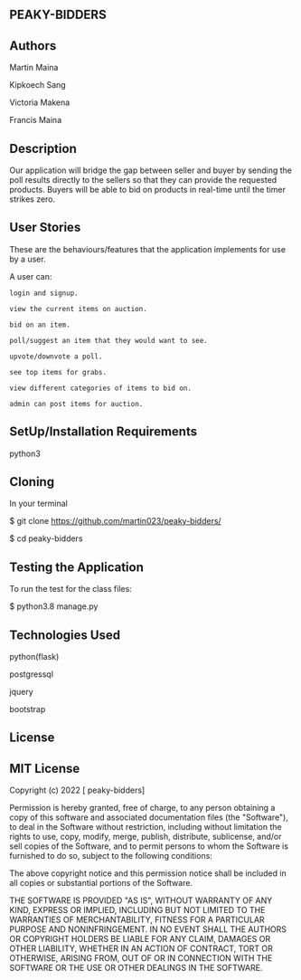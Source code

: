 ## PEAKY-BIDDERS

## Authors

Martin Maina

Kipkoech Sang

Victoria Makena

Francis Maina

## Description
Our application will bridge the gap between seller and buyer by sending the poll results directly to
the sellers so that they can provide the requested products. Buyers will be able to bid on products in real-time until the timer strikes zero.

## User Stories
These are the behaviours/features that the application implements for use by a user.

A user can:

    login and signup.

    view the current items on auction.

    bid on an item.

    poll/suggest an item that they would want to see.
 
    upvote/downvote a poll.

    see top items for grabs.

    view different categories of items to bid on.

    admin can post items for auction.

## SetUp/Installation Requirements
python3


## Cloning
In your terminal

$ git clone https://github.com/martin023/peaky-bidders/

$ cd peaky-bidders

## Testing the Application
To run the test for the class files:

$ python3.8 manage.py 

## Technologies Used

   python(flask)
   
   postgressql

   jquery

   bootstrap

 
## License
## MIT License
Copyright (c) 2022 [ peaky-bidders]

Permission is hereby granted, free of charge, to any person obtaining a copy of this software and associated documentation files (the "Software"), to deal in the Software without restriction, including without limitation the rights to use, copy, modify, merge, publish, distribute, sublicense, and/or sell copies of the Software, and to permit persons to whom the Software is furnished to do so, subject to the following conditions:

The above copyright notice and this permission notice shall be included in all copies or substantial portions of the Software.

THE SOFTWARE IS PROVIDED "AS IS", WITHOUT WARRANTY OF ANY KIND, EXPRESS OR IMPLIED, INCLUDING BUT NOT LIMITED TO THE WARRANTIES OF MERCHANTABILITY, FITNESS FOR A PARTICULAR PURPOSE AND NONINFRINGEMENT. IN NO EVENT SHALL THE AUTHORS OR COPYRIGHT HOLDERS BE LIABLE FOR ANY CLAIM, DAMAGES OR OTHER LIABILITY, WHETHER IN AN ACTION OF CONTRACT, TORT OR OTHERWISE, ARISING FROM, OUT OF OR IN CONNECTION WITH THE SOFTWARE OR THE USE OR OTHER DEALINGS IN THE SOFTWARE.
